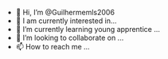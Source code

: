- 👋 Hi, I’m @Guilhermemls2006
- 👀 I am currently interested in...
- 🌱 I’m currently learning young apprentice ...
- 💞️ I’m looking to collaborate on ...
- 📫 How to reach me ...

<!---
Guilhermemls2006/Guilhermemls2006 is a ✨ special ✨ repository because its `README.md` (this file) appears on your GitHub profile.
You can click the Preview link to take a look at your changes.
--->
